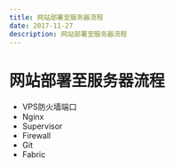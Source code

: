 ```yaml
---
title: 网站部署至服务器流程
date: 2017-11-27
description: 网站部署至服务器流程
---
```


# 网站部署至服务器流程

- VPS防火墙端口
- Nginx
- Supervisor
- Firewall
- Git
- Fabric
